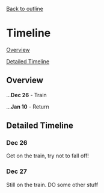 [Back to outline](https://github.com/JoshBurke/Bike-a-boi/blob/master/README.md)
# Timeline
[Overview](https://github.com/JoshBurke/Bike-a-boi/blob/master/Timeline.md#overview)

[Detailed Timeline](https://github.com/JoshBurke/Bike-a-boi/blob/master/Timeline.md#detailed-timeline)

## Overview

...**Dec 26** - Train

...**Jan 10** - Return

## Detailed Timeline

### Dec 26
Get on the train, try not to fall off!

### Dec 27
Still on the train. DO some other stuff
